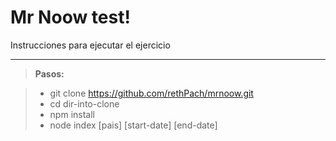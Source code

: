 Mr Noow test!
===================
Instrucciones para ejecutar el ejercicio

-------------

> **Pasos:**

> - git clone https://github.com/rethPach/mrnoow.git
> - cd dir-into-clone
> - npm install
> - node index [pais] [start-date] [end-date]
